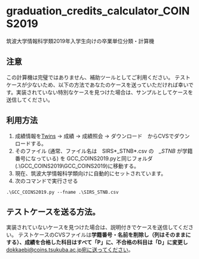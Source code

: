 # graduation_credits_calculator_COINS2019
 筑波大学情報科学類2019年入学生向けの卒業単位分類・計算機
 
## 注意
この計算機は完璧ではありません、補助ツールとしてご利用ください。
テストケースが少ないため、以下の方法であなたのケースを送っていただければ幸いです。実装されていない特別なケースを見つけた場合は、サンプルとしてケースを送信してください。
 
## 利用方法
 1. 成績情報を[Twins](https://twins.tsukuba.ac.jp/) -> 成績 -> 成績照会 -> ダウンロード　からCVSでダウンロードする。
 2. そのファイル (通常、ファイル名は　SIRS*_STNB*.csv の　*_STNB* が学籍番号になっている) を GCC_COINS2019.pyと同じフォルダ　(.\GCC_COINS2019\GCC_COINS2019)に移動する。
 3. 現在、筑波大学情報科学類向けに自動的にセットされています。
 4. 次のコマンドで実行させる
 ```
 .\GCC_COINS2019.py --fname .\SIRS_STNB.csv
 ```
 
 ## テストケースを送る方法。
 実装されていないケースを見つけた場合は、説明付きでケースを送信してください。
 テストケースのCVSファイルは**学籍番号・名前を削除し（列はそのままにする）、成績を合格した科目はすべて「P」に、不合格の科目は「D」に変更し**　dokkaebi@coins.tsukuba.ac.jp宛に送ってください。
